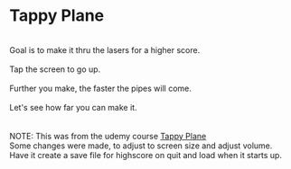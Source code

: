 <h1>Tappy Plane</h1>

<div>
<span style="white-space: pre-line">
  Goal is to make it thru the lasers for a higher score.  <br/>
  Tap the screen to go up.  <br/>
  Further you make, the faster the pipes will come.  <br/>
  Let's see how far you can make it.
</span>
<br/><br/>
  NOTE: This was from the udemy course <a href="https://www.udemy.com/course/jumpstart-to-2d-game-development-godot-4-for-beginners">Tappy Plane</a> <br/>
  Some changes were made, to adjust to screen size and adjust volume. <br/> Have it create a save file for highscore on quit and load when it starts up.
</div>
